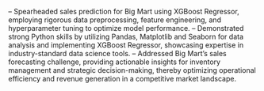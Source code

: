 – Spearheaded sales prediction for Big Mart using XGBoost Regressor, employing rigorous data preprocessing, feature
engineering, and hyperparameter tuning to optimize model performance.
– Demonstrated strong Python skills by utilizing Pandas, Matplotlib and Seaborn for data analysis and implementing
XGBoost Regressor, showcasing expertise in industry-standard data science tools.
– Addressed Big Mart’s sales forecasting challenge, providing actionable insights for inventory management and
strategic decision-making, thereby optimizing operational efficiency and revenue generation in a competitive market
landscape.
